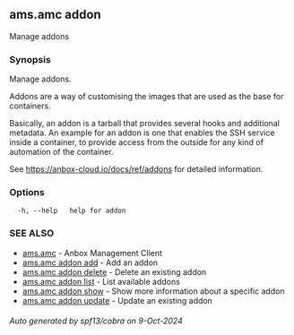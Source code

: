 ## ams.amc addon

Manage addons

### Synopsis

Manage addons.

Addons are a way of customising the images that are used as the base for containers.

Basically, an addon is a tarball that provides several hooks and additional metadata.
An example for an addon is one that enables the SSH service inside a container, to
provide access from the outside for any kind of automation of the container.

See https://anbox-cloud.io/docs/ref/addons for detailed information.

### Options

```
  -h, --help   help for addon
```

### SEE ALSO

* [ams.amc](ams.amc.md)	 - Anbox Management Client
* [ams.amc addon add](ams.amc_addon_add.md)	 - Add an addon
* [ams.amc addon delete](ams.amc_addon_delete.md)	 - Delete an existing addon
* [ams.amc addon list](ams.amc_addon_list.md)	 - List available addons
* [ams.amc addon show](ams.amc_addon_show.md)	 - Show more information about a specific addon
* [ams.amc addon update](ams.amc_addon_update.md)	 - Update an existing addon

###### Auto generated by spf13/cobra on 9-Oct-2024
